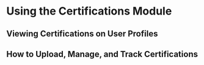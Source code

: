 # Using the Certifications Module

## Viewing Certifications on User Profiles

## How to Upload, Manage, and Track Certifications
